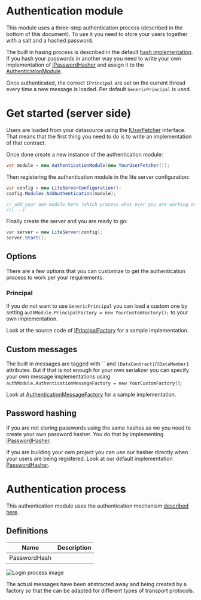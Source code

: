 ﻿Authentication module
===========================

This module uses a three-step authentication process (described in the bottom of this document). To use it you need to store
your users together with a salt and a hashed password.

The built in hasing process is described in the default [hash implementation](PasswordHasher.cs). If you hash your passwords in another
way you need to write your own implementation of [IPasswordHasher](IPasswordHasher.cs) and assign it to the [AuthenticationModule](AuthenticationModule.cs).

Once authenticated, the correct `IPrincipal` are set on the current thread every time a new message is loaded. Per default `GenericPrincipal` is used.

# Get started (server side)

Users are loaded from your datasource using the [IUserFetcher](IUserFetcher.cs) interface. That means that the first thing you need to
do is to write an implementation of that contract. 

Once done create a new instance of the authentication module:

```csharp
var module = new AuthenticationModule(new YourUserFetcher());
```

Then registering the authentication module in the lite server configuration:

```csharp
var config = new LiteServerConfiguration();
config.Modules.AddAuthentication(module);

// add your own module here (which process what ever you are working on)
//[...]
```

Finally create the server and you are ready to go:

```csharp
var server = new LiteServer(config);
server.Start();
```

## Options

There are a few options that you can customize to get the authentication process to work per your requirements.

### Principal

If you do not want to use `GenericPrincipal` you can load a custom one by setting `authModule.PrincipalFactory = new YourCustomFactory();` to your own implementation.

Look at the source code of [IPrincipalFactory](IPrincipalFactory.cs) for a sample implementation.

## Custom messages

The built in messages are tagged with `` and `[DataContract]`/`[DataMember]` attributes. But if that is not enough for your own 
serializer you can specify your own message implementations using `authModule.AuthenticationMessageFactory = new YourCustomFactory()`;

Look at [AuthenticationMessageFactory](AuthenticationMessageFactory.cs) for a sample implementation.

## Password hashing

If you are not storing passwords using the same hashes as we you need to create your own password hasher. You do that by
implementing [IPasswordHasher](IPasswordHasher.cs).

If you are building your own project you can use our hasher directly when your users are being registered. Look at our default implementation [PasswordHasher](PasswordHasher.cs).

# Authentication process

This authentication module uses the authentication mechanism [described here](http://stackoverflow.com/q/12254710/70386).

## Definitions

Name | Description
---- | -----------
PasswordHash | 

![Login process image](http://i.stack.imgur.com/cS3Fc.png)

The actual messages have been abstracted away and being created by a factory so that the can be adapted for different types of transport protocols.
